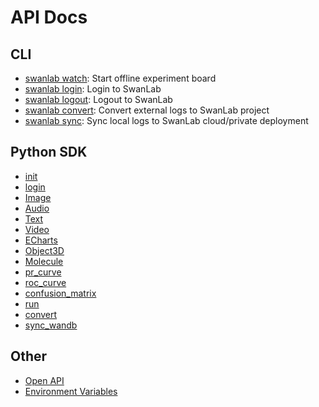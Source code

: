 # API Docs

## CLI
- [swanlab watch](/en/api/cli-swanlab-watch.md): Start offline experiment board
- [swanlab login](/en/api/cli-swanlab-login.md): Login to SwanLab
- [swanlab logout](/en/api/cli-swanlab-logout.md): Logout to SwanLab
- [swanlab convert](/en/api/cli-swanlab-convert.md): Convert external logs to SwanLab project
- [swanlab sync](/en/api/cli-swanlab-sync.md): Sync local logs to SwanLab cloud/private deployment

## Python SDK
- [init](/en/api/py-init.md)
- [login](/en/api/py-login.md)
- [Image](/en/api/py-Image.md)
- [Audio](/en/api/py-Audio.md)
- [Text](/en/api/py-Text.md)
- [Video](/en/api/py-video.md)
- [ECharts](/en/api/py-echarts.md)
- [Object3D](/en/api/py-object3d.md)
- [Molecule](/en/api/py-molecule.md)
- [pr_curve](/en/api/py-pr_curve.md)
- [roc_curve](/en/api/py-roc_curve.md)
- [confusion_matrix](/en/api/py-confusion_matrix.md)
- [run](/api/py-run.md)
- [convert](/en/api/py-converter.md)
- [sync_wandb](/en/api/py-sync-wandb.md)

## Other
- [Open API](/en/api/openapi.md)
- [Environment Variables](/en/api/environment-variable.md)